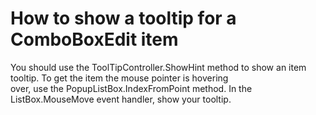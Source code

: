 # How to show a tooltip for a ComboBoxEdit item


<p>You should use the ToolTipController.ShowHint method to show an item tooltip. To get the item the mouse pointer is hovering <br />
over, use the PopupListBox.IndexFromPoint method. In the ListBox.MouseMove event handler, show your tooltip.</p>

<br/>



